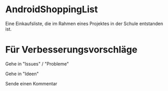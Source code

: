 # AndroidShoppingList
Eine Einkaufsliste, die im Rahmen eines Projektes in der Schule entstanden ist.
# Für Verbesserungsvorschläge

Gehe in "Issues" / "Probleme"

Gehe in "Ideen"

Sende einen Kommentar
